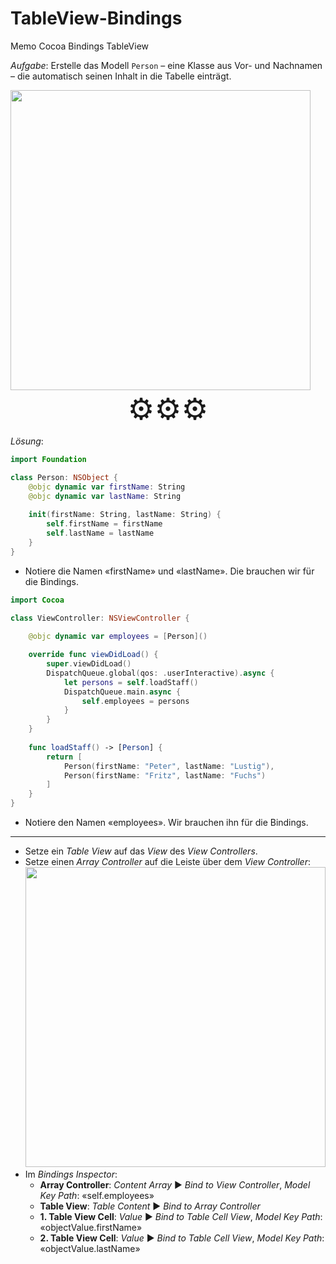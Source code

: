 # TableView-Bindings
Memo Cocoa Bindings TableView

*Aufgabe*: Erstelle das Modell `Person` – eine Klasse aus Vor- und Nachnamen – die automatisch seinen Inhalt in die Tabelle einträgt.

<img src="https://lh3.googleusercontent.com/pw/ACtC-3fdkmPepZzzXf8U-bY-eNwhYIY_Y70K_YagPZSqkFgpRDqLHtPjUWz8OaVklmpiR8gu7-Xp9bvtUhFaJuMlhGdSoaQhuPpm7Q461qHzjkO9Q7WNlDbthSxab0KcEdP6ZET5eKSsPHDRRB5dmu0rxRKB=w1184-h808-no?authuser=0" width=480>

<center><font size=7>⚙︎⚙︎⚙︎</font></center>

*Lösung*:

```swift
import Foundation

class Person: NSObject {
    @objc dynamic var firstName: String
    @objc dynamic var lastName: String
    
    init(firstName: String, lastName: String) {
        self.firstName = firstName
        self.lastName = lastName
    }
}
```

* Notiere die Namen «firstName» und «lastName». Die brauchen wir für die Bindings.

```swift
import Cocoa

class ViewController: NSViewController {
    
    @objc dynamic var employees = [Person]()

    override func viewDidLoad() {
        super.viewDidLoad()
        DispatchQueue.global(qos: .userInteractive).async {
            let persons = self.loadStaff()
            DispatchQueue.main.async {
                self.employees = persons
            }
        }
    }
    
    func loadStaff() -> [Person] {
        return [
            Person(firstName: "Peter", lastName: "Lustig"),
            Person(firstName: "Fritz", lastName: "Fuchs")
        ]
    }
}
```

* Notiere den Namen «employees». Wir brauchen ihn für die Bindings.

---

* Setze ein *Table View* auf das *View* des *View Controllers*.
* Setze einen *Array Controller* auf die Leiste über dem *View Controller*:
	<img src="https://lh3.googleusercontent.com/pw/ACtC-3fBwrO5jIAFY5MAl_5IIzdNcyFXLJf3dYqyFIozDGDfIMkr1ug3KXLoArueMoPt1lEpHEnbGBapj_gKszsOY0xrhnsewuKEtlBdgh0thW1tZoQB0YchX57_6hrZ4ylRJvppHxjBnRbrF0_wxCdCrXwz=w1012-h868-no?authuser=0" width=480>
* Im *Bindings Inspector*:
	* **Array Controller**: *Content Array* ▶︎ *Bind to View Controller*, *Model Key Path*: «self.employees»
	* **Table View**: *Table Content* ▶︎ *Bind to Array Controller*
	* **1. Table View Cell**: *Value* ▶︎ *Bind to Table Cell View*, *Model Key Path*: «objectValue.firstName»
	* **2. Table View Cell**: *Value* ▶︎ *Bind to Table Cell View*, *Model Key Path*: «objectValue.lastName»
